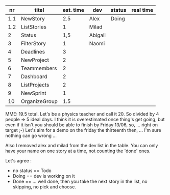 nr      | titel                       | est. time | dev        | status  | real time |
--------|-----------------------------|-----------|------------|---------|-----------|  
 1.1    | NewStory                    |    2.5    | Alex       | Doing   |           |
 1.2    | ListStories                 |    1      | Milad      |         |           |
 2      | Status                      |    1,5    | Abigail    |         |           |
 3      | FilterStory                 |    1      | Naomi      |         |           |
 4      | Deadlines                   |    3      |            |         |           |
 5      | NewProject                  |    2      |            |         |           |
 6      | Teammembers                 |    2      |            |         |           |
 7      | Dashboard                   |    2      |            |         |           |
 8      | ListProjects                |    2      |            |         |           |
 9      | NewSprint                   |    1      |            |         |           |
 10     | OrganizeGroup               |    1.5    |            |         |           |

MME:
19.5 total. Let's be a physics teacher and call it 20.
So divided by 4 people => 5 ideal days.
I think it is overestimated once thing's get going,
but even if it isn't you should be able to finish by Friday 13/06, so, ... right on target ;-)
Let's aim for a demo on the friday the thirteenth then, ... I'm sure nothing can go wrong ...

Also I removed alex and milad from the dev list in the table.
You can only have your name on one story at a time, not counting the 'done' ones.

Let's agree :
 - no status  == Todo
 - Doing      == dev is working on it
 - Done       == ... well done, then you take the next story in the list, no skipping, no pick and choose.
